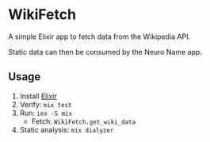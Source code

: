 # WikiFetch

A simple Elixir app to fetch data from the Wikipedia API.

Static data can then be consumed by the Neuro Name app.

## Usage

1. Install [Elixir](https://elixir-lang.org/)
2. Verify: `mix test`
3. Run: `iex -S mix`
    * Fetch: `WikiFetch.get_wiki_data`
4. Static analysis: `mix dialyzer`
